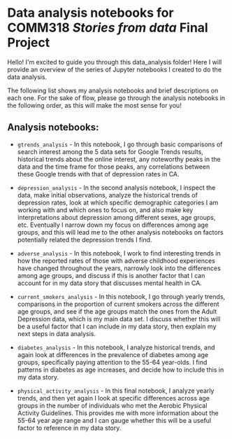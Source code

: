 # Data analysis notebooks for COMM318 _Stories from data_ Final Project

Hello! I'm excited to guide you through this data_analysis folder! Here I will provide an overview of the series of Jupyter notebooks I created to do the data analysis.

The following list shows my analysis notebooks and brief descriptions on each one. For the sake of flow, please go through the analysis notebooks in the following order, as this will make the most sense for you! 

## Analysis notebooks:

* `gtrends_analysis` - In this notebook, I go through basic comparisons of search interest among the 5 data sets for Google Trends results, historical trends about the online interest, any noteworthy peaks in the data and the time frame for those peaks, any correlations between these Google trends with that of depression rates in CA. 

* `depression_analysis` - In the second analysis notebook, I inspect the data, make initial observations, analyze the historical trends of depression rates, look at which specific demographic categories I am working with and which ones to focus on, and also make key interpretations about depression among different sexes, age groups, etc. Eventually I narrow down my focus on differences among age groups, and this will lead me to the other analysis notebooks on factors potentially related the depression trends I find.

* `adverse_analysis` - In this notebook, I work to find interesting trends in how the reported rates of those with adverse childhood experiences have changed throughout the years, narrowly look into the differences among age groups, and discuss if this is another factor that I can account for in my data story that discusses mental health in CA.

* `current_smokers_analysis` - In this notebook, I go through yearly trends, comparisons in the proportion of current smokers across the different age groups, and see if the age groups match the ones from the Adult Depression data, which is my main data set. I discuss whether this will be a useful factor that I can include in my data story, then explain my next steps in data analysis.

* `diabetes_analysis` - In this notebook, I analyze historical trends, and again look at differences in the prevalence of diabetes among age groups, specifically paying attention to the 55-64 year-olds. I find patterns in diabetes as age increases, and decide how to include this in my data story.

* `physical_activity_analysis` - In this final notebook, I analyze yearly trends, and then yet again I look at specific differences across age groups in the number of individuals who met the Aerobic Physical Activity Guidelines. This provides me with more information about the 55-64 year age range and I can gauge whether this will be a useful factor to reference in my data story. 


